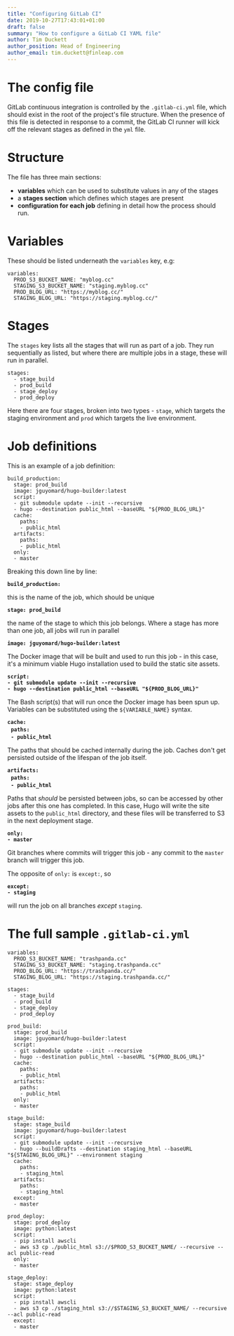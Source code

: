```yaml
---
title: "Configuring GitLab CI"
date: 2019-10-27T17:43:01+01:00
draft: false
summary: "How to configure a GitLab CI YAML file"
author: Tim Duckett
author_position: Head of Engineering
author_email: tim.duckett@finleap.com
---
```

# The config file

GitLab continuous integration is controlled by the `.gitlab-ci.yml` file, which should exist in the root of the project's file structure. When the presence of this file is detected in response to a commit, the GitLab CI runner will kick off the relevant stages as defined in the `yml` file.

# Structure

The file has three main sections:

+ **variables** which can be used to substitute values in any of the stages
+ a **stages section** which defines which stages are present
+ **configuration for each job** defining in detail how the process should run.

# Variables

These should be listed underneath the `variables` key, e.g:

```
variables:
  PROD_S3_BUCKET_NAME: "myblog.cc"
  STAGING_S3_BUCKET_NAME: "staging.myblog.cc"
  PROD_BLOG_URL: "https://myblog.cc/"
  STAGING_BLOG_URL: "https://staging.myblog.cc/"
```

# Stages

The `stages` key lists all the stages that will run as part of a job. They run sequentially as listed, but where there are multiple jobs in a stage, these will run in parallel.

```
stages:
  - stage_build
  - prod_build
  - stage_deploy
  - prod_deploy
```

Here there are four stages, broken into two types - `stage`, which targets the staging environment and `prod` which targets the live environment.

# Job definitions

This is an example of a job definition:

```
build_production:
  stage: prod_build
  image: jguyomard/hugo-builder:latest
  script:
  - git submodule update --init --recursive
  - hugo --destination public_html --baseURL "${PROD_BLOG_URL}"
  cache:
    paths:
    - public_html
  artifacts:
    paths:
    - public_html
  only:
  - master
```

Breaking this down line by line:

**`build_production:`**

this is the name of the job, which should be unique

**`stage: prod_build`**

the name of the stage to which this job belongs. Where a stage has more than one job, all jobs will run in parallel


**`image: jguyomard/hugo-builder:latest`**

The Docker image that will be built and used to run this job - in this case, it's a minimum viable Hugo installation used to build the static site assets.

**`script:`**<br/>
**`- git submodule update --init --recursive`**<br/>
**`- hugo --destination public_html --baseURL "${PROD_BLOG_URL}"`**

The Bash script(s) that will run once the Docker image has been spun up. Variables can be substituted using the `${VARIABLE_NAME}` syntax.

**`cache:`**<br/>
&nbsp;&nbsp;**`paths:`**<br/>
&nbsp;&nbsp;**`- public_html`**

The paths that should be cached internally during the job. Caches don't get persisted outside of the lifespan of the job itself.

**`artifacts:`**<br/>
&nbsp;&nbsp;**`paths:`**<br/>
&nbsp;&nbsp;**`- public_html`**

Paths that _should_ be persisted between jobs, so can be accessed by other jobs after this one has completed. In this case, Hugo will write the site assets to the `public_html` directory, and these files will be transferred to S3 in the next deployment stage.

**`only:`**<br/>
**`- master`**

Git branches where commits will trigger this job - any commit to the `master` branch will trigger this job.

The opposite of `only:` is `except:`, so

**`except:`**<br/>
**`- staging`**

will run the job on all branches _except_ `staging`.

# The full sample `.gitlab-ci.yml`

```
variables:
  PROD_S3_BUCKET_NAME: "trashpanda.cc"
  STAGING_S3_BUCKET_NAME: "staging.trashpanda.cc"
  PROD_BLOG_URL: "https://trashpanda.cc/"
  STAGING_BLOG_URL: "https://staging.trashpanda.cc/"

stages:
  - stage_build
  - prod_build
  - stage_deploy
  - prod_deploy

prod_build:
  stage: prod_build
  image: jguyomard/hugo-builder:latest
  script:
  - git submodule update --init --recursive
  - hugo --destination public_html --baseURL "${PROD_BLOG_URL}"
  cache:
    paths:
    - public_html
  artifacts:
    paths:
    - public_html
  only:
  - master

stage_build:
  stage: stage_build
  image: jguyomard/hugo-builder:latest
  script:
  - git submodule update --init --recursive
  - hugo --buildDrafts --destination staging_html --baseURL "${STAGING_BLOG_URL}" --environment staging
  cache:
    paths:
    - staging_html
  artifacts:
    paths:
    - staging_html
  except:
  - master

prod_deploy:
  stage: prod_deploy
  image: python:latest
  script:
  - pip install awscli
  - aws s3 cp ./public_html s3://$PROD_S3_BUCKET_NAME/ --recursive --acl public-read
  only:
  - master

stage_deploy:
  stage: stage_deploy
  image: python:latest
  script:
  - pip install awscli
  - aws s3 cp ./staging_html s3://$STAGING_S3_BUCKET_NAME/ --recursive --acl public-read
  except:
  - master
```
